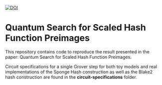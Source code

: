 [![DOI](https://zenodo.org/badge/265590690.svg)](https://zenodo.org/badge/latestdoi/265590690)
# Quantum Search for Scaled Hash Function Preimages

This repository contains code to reproduce the result presented in the paper: Quantum Search for Scaled Hash Function Preimages.

Circuit specifications for a single Grover step for both toy models and real implementations of the Sponge Hash construction as well as the Blake2 hash construction are found in the **circuit-specifications** folder.